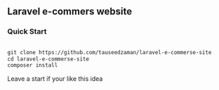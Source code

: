 ## Laravel e-commers website
### Quick Start
```markdown

git clone https://github.com/tauseedzaman/laravel-e-commerse-site
cd laravel-e-commerse-site
composer install


```

Leave a start if your like this idea
